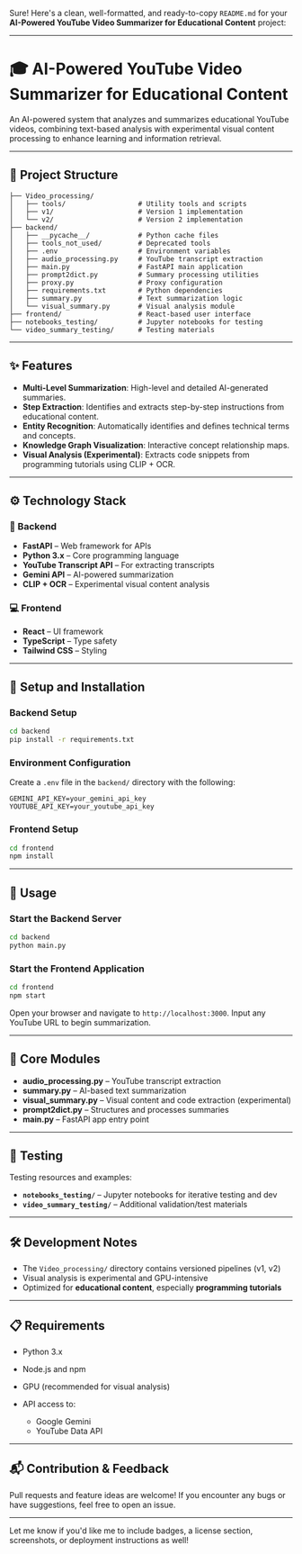 Sure! Here's a clean, well-formatted, and ready-to-copy `README.md` for your **AI-Powered YouTube Video Summarizer for Educational Content** project:

---

# 🎓 AI-Powered YouTube Video Summarizer for Educational Content

An AI-powered system that analyzes and summarizes educational YouTube videos, combining text-based analysis with experimental visual content processing to enhance learning and information retrieval.

---

## 📁 Project Structure

```
├── Video_processing/
│   ├── tools/                  # Utility tools and scripts
│   ├── v1/                     # Version 1 implementation
│   └── v2/                     # Version 2 implementation
├── backend/
│   ├── __pycache__/            # Python cache files
│   ├── tools_not_used/         # Deprecated tools
│   ├── .env                    # Environment variables
│   ├── audio_processing.py     # YouTube transcript extraction
│   ├── main.py                 # FastAPI main application
│   ├── prompt2dict.py          # Summary processing utilities
│   ├── proxy.py                # Proxy configuration
│   ├── requirements.txt        # Python dependencies
│   ├── summary.py              # Text summarization logic
│   └── visual_summary.py       # Visual analysis module
├── frontend/                   # React-based user interface
├── notebooks_testing/          # Jupyter notebooks for testing
└── video_summary_testing/      # Testing materials
```

---

## ✨ Features

* **Multi-Level Summarization**: High-level and detailed AI-generated summaries.
* **Step Extraction**: Identifies and extracts step-by-step instructions from educational content.
* **Entity Recognition**: Automatically identifies and defines technical terms and concepts.
* **Knowledge Graph Visualization**: Interactive concept relationship maps.
* **Visual Analysis (Experimental)**: Extracts code snippets from programming tutorials using CLIP + OCR.

---

## ⚙️ Technology Stack

### 🔧 Backend

* **FastAPI** – Web framework for APIs
* **Python 3.x** – Core programming language
* **YouTube Transcript API** – For extracting transcripts
* **Gemini API** – AI-powered summarization
* **CLIP + OCR** – Experimental visual content analysis

### 💻 Frontend

* **React** – UI framework
* **TypeScript** – Type safety
* **Tailwind CSS** – Styling

---

## 🚀 Setup and Installation

### Backend Setup

```bash
cd backend
pip install -r requirements.txt
```

### Environment Configuration

Create a `.env` file in the `backend/` directory with the following:

```
GEMINI_API_KEY=your_gemini_api_key
YOUTUBE_API_KEY=your_youtube_api_key
```

### Frontend Setup

```bash
cd frontend
npm install
```

---

## 🧪 Usage

### Start the Backend Server

```bash
cd backend
python main.py
```

### Start the Frontend Application

```bash
cd frontend
npm start
```

Open your browser and navigate to `http://localhost:3000`. Input any YouTube URL to begin summarization.

---

## 🧩 Core Modules

* **audio\_processing.py** – YouTube transcript extraction
* **summary.py** – AI-based text summarization
* **visual\_summary.py** – Visual content and code extraction (experimental)
* **prompt2dict.py** – Structures and processes summaries
* **main.py** – FastAPI app entry point

---

## 🧪 Testing

Testing resources and examples:

* **`notebooks_testing/`** – Jupyter notebooks for iterative testing and dev
* **`video_summary_testing/`** – Additional validation/test materials

---

## 🛠 Development Notes

* The `Video_processing/` directory contains versioned pipelines (v1, v2)
* Visual analysis is experimental and GPU-intensive
* Optimized for **educational content**, especially **programming tutorials**

---

## 📋 Requirements

* Python 3.x
* Node.js and npm
* GPU (recommended for visual analysis)
* API access to:

  * Google Gemini
  * YouTube Data API

---

## 📬 Contribution & Feedback

Pull requests and feature ideas are welcome! If you encounter any bugs or have suggestions, feel free to open an issue.

---

Let me know if you'd like me to include badges, a license section, screenshots, or deployment instructions as well!


